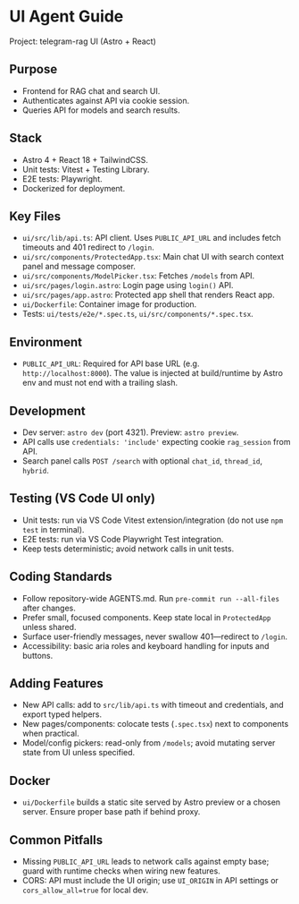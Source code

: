# UI Agent Guide

Project: telegram-rag UI (Astro + React)

## Purpose
- Frontend for RAG chat and search UI.
- Authenticates against API via cookie session.
- Queries API for models and search results.

## Stack
- Astro 4 + React 18 + TailwindCSS.
- Unit tests: Vitest + Testing Library.
- E2E tests: Playwright.
- Dockerized for deployment.

## Key Files
- `ui/src/lib/api.ts`: API client. Uses `PUBLIC_API_URL` and includes fetch timeouts and 401 redirect to `/login`.
- `ui/src/components/ProtectedApp.tsx`: Main chat UI with search context panel and message composer.
- `ui/src/components/ModelPicker.tsx`: Fetches `/models` from API.
- `ui/src/pages/login.astro`: Login page using `login()` API.
- `ui/src/pages/app.astro`: Protected app shell that renders React app.
- `ui/Dockerfile`: Container image for production.
- Tests: `ui/tests/e2e/*.spec.ts`, `ui/src/components/*.spec.tsx`.

## Environment
- `PUBLIC_API_URL`: Required for API base URL (e.g. `http://localhost:8000`). The value is injected at build/runtime by Astro env and must not end with a trailing slash.

## Development
- Dev server: `astro dev` (port 4321). Preview: `astro preview`.
- API calls use `credentials: 'include'` expecting cookie `rag_session` from API.
- Search panel calls `POST /search` with optional `chat_id`, `thread_id`, `hybrid`.

## Testing (VS Code UI only)
- Unit tests: run via VS Code Vitest extension/integration (do not use `npm test` in terminal).
- E2E tests: run via VS Code Playwright Test integration.
- Keep tests deterministic; avoid network calls in unit tests.

## Coding Standards
- Follow repository-wide AGENTS.md. Run `pre-commit run --all-files` after changes.
- Prefer small, focused components. Keep state local in `ProtectedApp` unless shared.
- Surface user-friendly messages, never swallow 401—redirect to `/login`.
- Accessibility: basic aria roles and keyboard handling for inputs and buttons.

## Adding Features
- New API calls: add to `src/lib/api.ts` with timeout and credentials, and export typed helpers.
- New pages/components: colocate tests (`.spec.tsx`) next to components when practical.
- Model/config pickers: read-only from `/models`; avoid mutating server state from UI unless specified.

## Docker
- `ui/Dockerfile` builds a static site served by Astro preview or a chosen server. Ensure proper base path if behind proxy.

## Common Pitfalls
- Missing `PUBLIC_API_URL` leads to network calls against empty base; guard with runtime checks when wiring new features.
- CORS: API must include the UI origin; use `UI_ORIGIN` in API settings or `cors_allow_all=true` for local dev.

